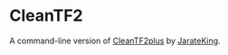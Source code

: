 # CleanTF2

A command-line version of [CleanTF2plus](https://github.com/JarateKing/CleanTF2plus) by [JarateKing](https://github.com/JarateKing).

